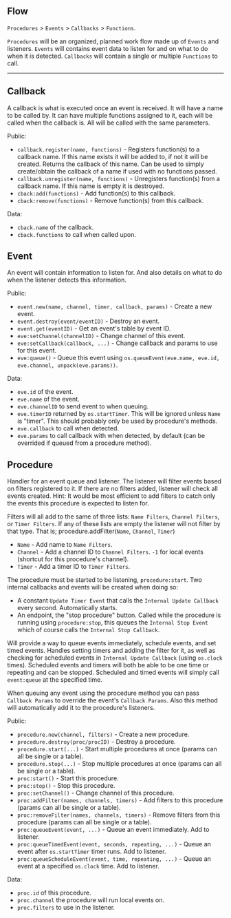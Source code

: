 ## Flow

`Procedures` > `Events` > `Callbacks` > `Functions`.

`Procedures` will be an organized, planned work flow made up of `Events` and listeners.
`Events` will contains event data to listen for and on what to do when it is detected.
`Callbacks` will contain a single or multiple `Functions` to call.

----------------

## Callback

A callback is what is executed once an event is received. It will have a name to be called by. It can have multiple functions assigned to it, each will be called when the callback is. All will be called with the same parameters.

Public:
- `callback.register(name, functions)` - Registers function(s) to a callback name. If this name exists it will be added to, if not it will be created. Returns the callback of this name. Can be used to simply create/obtain the callback of a name if used with no functions passed.
- `callback.unregister(name, functions)` - Unregisters function(s) from a callback name. If this name is empty it is destroyed.
- `cback:add(functions)` - Add function(s) to this callback.
- `cback:remove(functions)` - Remove function(s) from this callback.

Data:
- `cback.name` of the callback.
- `cback.functions` to call when called upon.

## Event

An event will contain information to listen for. And also details on what to do when the listener detects this information.

Public:
- `event.new(name, channel, timer, callback, params)` - Create a new event.
- `event.destroy(event/eventID)` - Destroy an event.
- `event.get(eventID)` - Get an event's table by event ID.
- `eve:setChannel(channelID)` - Change channel of this event.
- `eve:setCallback(callback, ...)` - Change callback and params to use for this event.
- `eve:queue()` - Queue this event using `os.queueEvent(eve.name, eve.id, eve.channel, unpack(eve.params))`.

Data:
- `eve.id` of the event.
- `eve.name` of the event.
- `eve.channelID` to send event to when queuing.
- `eve.timerID` returned by `os.startTimer`. This will be ignored unless `Name` is "timer". This should probably only be used by procedure's methods.
- `eve.callback` to call when detected.
- `eve.params` to call callback with when detected, by default (can be overrided if queued from a procedure method).

## Procedure

Handler for an event queue and listener. The listener will filter events based on filters registered to it. If there are no filters added, listener will check all events created. Hint: It would be most efficient to add filters to catch only the events this procedure is expected to listen for.

Filters will all add to the same of three lists: `Name Filters`, `Channel Filters`, or `Timer Filters`. If any of these lists are empty the listener will not filter by that type. That is;
procedure.addFilter(`Name`, `Channel`, `Timer`)
- `Name` - Add name to `Name Filters`.
- `Channel` - Add a channel ID to `Channel Filters`. `-1` for local events (shortcut for this procedure's channel). 
- `Timer` - Add a timer ID to `Timer Filters`.

The procedure must be started to be listening, `procedure:start`. Two internal callbacks and events will be created when doing so:
- A constant `Update Timer Event` that calls the `Internal Update Callback` every second. Automatically starts.
- An endpoint, the "stop procedure" button. Called while the procedure is running using `procedure:stop`, this queues the `Internal Stop Event` which of course calls the `Internal Stop Callback`.

Will provide a way to queue events immediately, schedule events, and set timed events. Handles setting timers and adding the filter for it, as well as checking for scheduled events in `Internal Update Callback` (using `os.clock` times). Scheduled events and timers will both be able to be one time or repeating and can be stopped. Scheduled and timed events will simply call `event:queue` at the specified time.

When queuing any event using the procedure method you can pass `Callback Params` to override the event's `Callback Params`. Also this method will automatically add it to the procedure's listeners.

Public:
- `procedure.new(channel, filters)` - Create a new procedure.
- `procedure.destroy(proc/procID)` - Destroy a procedure.
- `procedure.start(...)` - Start multiple procedures at once (params can all be single or a table).
- `procedure.stop(...)` - Stop multiple procedures at once (params can all be single or a table).
- `proc:start()` - Start this procedure.
- `proc:stop()` - Stop this procedure.
- `proc:setChannel()` - Change channel of this procedure.
- `proc:addFilter(names, channels, timers)` - Add filters to this procedure (params can all be single or a table). 
- `proc:removeFilter(names, channels, timers)` - Remove filters from this procedure (params can all be single or a table).
- `proc:queueEvent(event, ...)` - Queue an event immediately. Add to listener.
- `proc:queueTimedEvent(event, seconds, repeating, ...)` - Queue an event after `os.startTimer` timer runs. Add to listener.
- `proc:queueScheduleEvent(event, time, repeating, ...)` - Queue an event at a specified `os.clock` time. Add to listener.

Data:
- `proc.id` of this procedure.
- `proc.channel` the procedure will run local events on.
- `proc.filters` to use in the listener.


